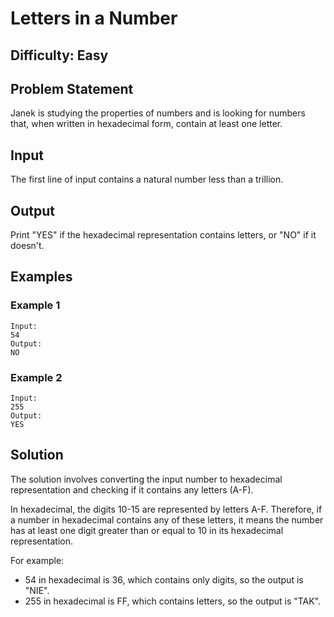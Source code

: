 # Letters in a Number

## Difficulty: Easy

## Problem Statement

Janek is studying the properties of numbers and is looking for numbers that, when written in hexadecimal form, contain at least one letter.

## Input

The first line of input contains a natural number less than a trillion.

## Output

Print "YES" if the hexadecimal representation contains letters, or "NO" if it doesn't.

## Examples

### Example 1

```
Input:
54
Output:
NO
```

### Example 2

```
Input:
255
Output:
YES
```

## Solution

The solution involves converting the input number to hexadecimal representation and checking if it contains any letters (A-F).

In hexadecimal, the digits 10-15 are represented by letters A-F. Therefore, if a number in hexadecimal contains any of these letters, it means the number has at least one digit greater than or equal to 10 in its hexadecimal representation.

For example:
- 54 in hexadecimal is 36, which contains only digits, so the output is "NIE".
- 255 in hexadecimal is FF, which contains letters, so the output is "TAK".